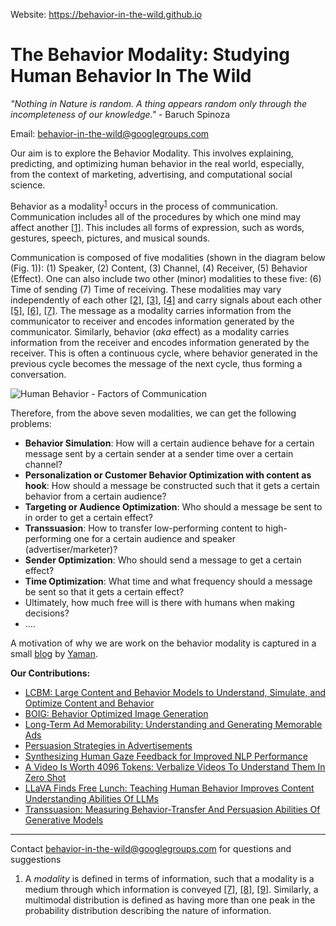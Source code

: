 Website: https://behavior-in-the-wild.github.io

# The Behavior Modality: Studying Human Behavior In The Wild
*"Nothing in Nature is random. A thing appears random only through the incompleteness of our knowledge."* - Baruch Spinoza

Email: behavior-in-the-wild@googlegroups.com

Our aim is to explore the Behavior Modality. This involves explaining, predicting, and optimizing human behavior in the real world, especially, from the context of marketing, advertising, and computational social science.

Behavior as a modality<sup>[1](#footnote1)</sup> occurs in the process of communication. Communication includes all of the procedures by which one mind may affect another [[1]](https://www.researchgate.net/publication/228933425_On_the_annotation_of_the_multimodal_behavior_and_computation_of_cooperation_between_modalities). This includes all forms of expression, such as words, gestures, speech, pictures, and musical sounds. 

Communication is composed of five modalities (shown in the diagram below (Fig. 1)): (1) Speaker, (2) Content, (3) Channel, (4) Receiver, (5) Behavior (Effect). One can also include two other (minor) modalities to these five: (6) Time of sending (7) Time of receiving. These modalities may vary independently of each other [[2]](https://arxiv.org/abs/2309.00359), [[3]](https://arxiv.org/abs/2311.10995), [[4]](https://arxiv.org/abs/2309.00378) and carry signals about each other [[5]](https://aclanthology.org/2023.eacl-main.139/), [[6]](https://aclanthology.org/2023.emnlp-main.608/), [[7]](https://arxiv.org/abs/2405.00942). The message as a modality carries information from the communicator to receiver and encodes information generated by the communicator. Similarly, behavior (*aka* effect) as a modality carries information from the receiver and encodes information generated by the receiver. This is often a continuous cycle, where behavior generated in the previous cycle becomes the message of the next cycle, thus forming a conversation.


![Human Behavior - Factors of Communication](./images/Human-Behavior.png)

Therefore, from the above seven modalities, we can get the following problems:
- **Behavior Simulation**: How will a certain audience behave for a certain message sent by a certain sender at a sender time over a certain channel?
- **Personalization or Customer Behavior Optimization with content as hook**: How should a message be constructed such that it gets a certain behavior from a certain audience?
- **Targeting or Audience Optimization**: Who should a message be sent to in order to get a certain effect?
- **Transsuasion**: How to transfer low-performing content to high-performing one for a certain audience and speaker (advertiser/marketer)?
- **Sender Optimization**: Who should send a message to get a certain effect?
- **Time Optimization**: What time and what frequency should a message be sent so that it gets a certain effect?
- Ultimately, how much free will is there with humans when making decisions?
- ....

A motivation of why we are work on the behavior modality is captured in a small [blog](https://sites.google.com/view/yaman-kumar/blog/from-peas-to-people-why-we-need-to-solve-the-human-behavior-puzzle) by [Yaman](https://sites.google.com/view/yaman-kumar/).


**Our Contributions:**
- [LCBM: Large Content and Behavior Models to Understand, Simulate, and Optimize Content and Behavior](https://behavior-in-the-wild.github.io/LCBM.html)
- [BOIG: Behavior Optimized Image Generation](https://arxiv.org/abs/2311.10995)
- [Long-Term Ad Memorability: Understanding and Generating Memorable Ads](https://behavior-in-the-wild.github.io/memorability.html)
- [Persuasion Strategies in Advertisements](https://midas-research.github.io/persuasion-advertisements/)
- [Synthesizing Human Gaze Feedback for Improved NLP Performance](https://aclanthology.org/2023.eacl-main.139/)
- [A Video Is Worth 4096 Tokens: Verbalize Videos To Understand Them In Zero Shot](https://behavior-in-the-wild.github.io/video-4096.html)
- [LLaVA Finds Free Lunch: Teaching Human Behavior Improves Content Understanding Abilities Of LLMs](https://arxiv.org/abs/2405.00942)
- [Transsuasion: Measuring Behavior-Transfer And Persuasion Abilities Of Generative Models](https://behavior-in-the-wild.github.io/transsuasion.html)

---
Contact behavior-in-the-wild@googlegroups.com for questions and suggestions

<ol id="footnotes">
    <li id="footnote1">A <em>modality</em> is defined in terms of information, such that a modality is a medium through which information is conveyed <a href="https://arxiv.org/abs/2209.03430">[7]</a>, <a href="https://www.google.co.in/books/edition/Multimodal_Human_Computer_Interaction_and/O8CqMtIKSWwC">[8]</a>, <a href="https://www.researchgate.net/publication/228933425_On_the_annotation_of_the_multimodal_behavior_and_computation_of_cooperation_between_modalities">[9]</a>. Similarly, a multimodal distribution is defined as having more than one peak in the probability distribution describing the nature of information.</li>
  </ol>
</ol>
